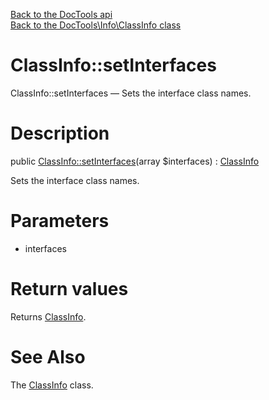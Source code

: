 [Back to the DocTools api](https://github.com/lingtalfi/DocTools/blob/master/doc/api/DocTools.md)<br>
[Back to the DocTools\Info\ClassInfo class](https://github.com/lingtalfi/DocTools/blob/master/doc/api/DocTools/Info/ClassInfo.md)


ClassInfo::setInterfaces
================



ClassInfo::setInterfaces — Sets the interface class names.




Description
================


public [ClassInfo::setInterfaces](https://github.com/lingtalfi/DocTools/blob/master/doc/api/DocTools/Info/ClassInfo/setInterfaces.md)(array $interfaces) : [ClassInfo](https://github.com/lingtalfi/DocTools/blob/master/doc/api/DocTools/Info/ClassInfo.md)




Sets the interface class names.




Parameters
================


- interfaces

    


Return values
================

Returns [ClassInfo](https://github.com/lingtalfi/DocTools/blob/master/doc/api/DocTools/Info/ClassInfo.md).







See Also
================

The [ClassInfo](https://github.com/lingtalfi/DocTools/blob/master/doc/api/DocTools/Info/ClassInfo.md) class.
